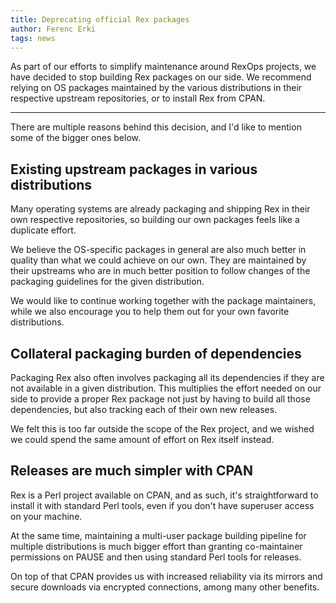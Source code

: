 ```yaml
---
title: Deprecating official Rex packages
author: Ferenc Erki
tags: news
---
```


As part of our efforts to simplify maintenance around RexOps projects, we have decided to stop building Rex packages on our side. We recommend relying on OS packages maintained by the various distributions in their respective upstream repositories, or to install Rex from CPAN.

---

There are multiple reasons behind this decision, and I'd like to mention some of the bigger ones below.

## Existing upstream packages in various distributions

Many operating systems are already packaging and shipping Rex in their own respective repositories, so building our own packages feels like a duplicate effort.

We believe the OS-specific packages in general are also much better in quality than what we could achieve on our own. They are maintained by their upstreams who are in much better position to follow changes of the packaging guidelines for the given distribution.

We would like to continue working together with the package maintainers, while we also encourage you to help them out for your own favorite distributions.

## Collateral packaging burden of dependencies

Packaging Rex also often involves packaging all its dependencies if they are not available in a given distribution. This multiplies the effort needed on our side to provide a proper Rex package not just by having to build all those dependencies, but also tracking each of their own new releases.

We felt this is too far outside the scope of the Rex project, and we wished we could spend the same amount of effort on Rex itself instead.

## Releases are much simpler with CPAN

Rex is a Perl project available on CPAN, and as such, it's straightforward to install it with standard Perl tools, even if you don't have superuser access on your machine.

At the same time, maintaining a multi-user package building pipeline for multiple distributions is much bigger effort than granting co-maintainer permissions on PAUSE and then using standard Perl tools for releases.

On top of that CPAN provides us with increased reliability via its mirrors and secure downloads via encrypted connections, among many other benefits.
